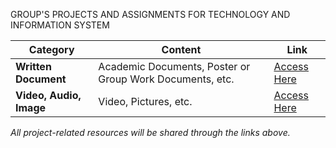 GROUP'S PROJECTS AND ASSIGNMENTS FOR TECHNOLOGY AND INFORMATION SYSTEM

| **Category**           | **Content**                                                                    | **Link**                                                                                                                      |
|-------------------------|--------------------------------------------------------------------------------|------------------------------------------------------------------------------------------------------------------------------|
| **Written Document**    | Academic Documents, Poster or Group Work Documents, etc.                                | [Access Here](https://1drv.ms/f/c/f0497e91e8124a58/Ep_QsK50XFNJtgLr85VaET0B1Xb7rarEthfOAFH2rqZBDQ?e=Ks5GEZ)                   |
| **Video, Audio, Image** | Video, Pictures, etc.                | [Access Here](https://drive.google.com/drive/folders/1_9pSFA-6K2GqhPafoEBxxkNkZG4tZa7l?usp=sharing)                        |

*All project-related resources will be shared through the links above.*
